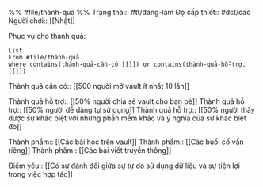 %%
#file/thành-quả
%%
Trạng thái:: #tt/đang-làm
Độ cấp thiết:: #đct/cao
Người chơi:: [[Nhật]]

Phục vụ cho thành quả:
```dataview
List 
From #file/thành-quả 
where contains(thành-quả-cần-có,[[]]) or contains(thành-quả-hỗ-trợ,[[]]) 
```
Thành quả cần có:: [[500 người mở vault ít nhất 10 lần]]

Thành quả hỗ trợ:: [[50% người chia sẻ vault cho bạn bè]]
Thành quả hỗ trợ:: [[50% người dễ dàng tự sử dụng]]
Thành quả hỗ trợ:: [[50% người thấy được sự khác biệt với những phần mềm khác và ý nghĩa của sự khác biệt đó]]

Thành phẩm:: [[Các bài học trên vault]]
Thành phẩm:: [[Các buổi cố vấn riêng]]
Thành phẩm:: [[Các bài viết truyền thông]]

Điểm yếu:: [[Có sự đánh đổi giữa sự tự do sử dụng dữ liệu và sự tiện lợi trong việc hợp tác]] 
